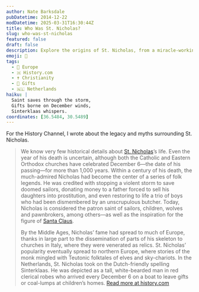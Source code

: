 ```yaml
---
author: Nate Barksdale
pubDatetime: 2014-12-22
modDatetime: 2025-03-31T16:30:44Z
title: Who Was St. Nicholas?
slug: who-was-st-nicholas
featured: false
draft: false
description: Explore the origins of St. Nicholas, from a miracle-working saint to the inspiration behind Santa Claus.
emoji: 🎅
tags:
  - 🍷 Europe
  - 🇭 History.com
  - ✝️ Christianity
  - 🎁 Gifts
  - 🇳🇱 Netherlands
haiku: |
  Saint saves through the storm,  
  Gifts borne on December winds,  
  Sinterklaas whispers.
coordinates: [36.5484, 30.5489]
---
```


For the History Channel, I wrote about the legacy and myths surrounding St. Nicholas.

> We know very few historical details about [St. Nicholas](https://www.biography.com/religious-figure/saint-nicholas)’s life. Even the year of his death is uncertain, although both the Catholic and Eastern Orthodox churches have celebrated December 6—the date of his passing—for more than 1,000 years. Within a century of his death, the much-admired Nicholas had become the center of a series of folk legends. He was credited with stopping a violent storm to save doomed sailors, donating money to a father forced to sell his daughters into prostitution, and even restoring to life a trio of boys who had been dismembered by an unscrupulous butcher. Today, Nicholas is considered the patron saint of sailors, children, wolves and pawnbrokers, among others—as well as the inspiration for the figure of [Santa Claus](https://www.history.com/topics/christmas/santa-claus).
>
> By the Middle Ages, Nicholas’ fame had spread to much of Europe, thanks in large part to the dissemination of parts of his skeleton to churches in Italy, where they were venerated as relics. St. Nicholas’ popularity eventually spread to northern Europe, where stories of the monk mingled with Teutonic folktales of elves and sky-chariots. In the Netherlands, St. Nicholas took on the Dutch-friendly spelling Sinterklaas. He was depicted as a tall, white-bearded man in red clerical robes who arrived every December 6 on a boat to leave gifts or coal-lumps at children’s homes.
> [Read more at history.com](https://www.history.com/news/who-was-st-nicholas)

